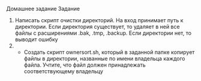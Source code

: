 Домашнее задание
Задание
1. Написать скрипт очистки директорий. На вход принимает путь к директории.
Если директория существует, то удаляет в ней все файлы с расширениями
.bak, .tmp, .backup. Если директории нет, то выводит ошибку
2. * Создать скрипт ownersort.sh, который в заданной папке копирует файлы
в директории, названные по имени владельца каждого файла.
Учтите, что файл должен принадлежать соответствующему владельцу
